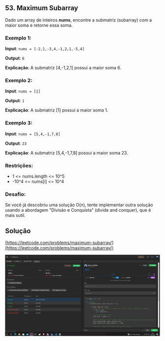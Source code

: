 ## 53. Maximum Subarray

Dado um array de inteiros **nums**, encontre a submatriz (subarray) com a maior soma e retorne essa soma.

### Exemplo 1:

**Input**: `nums = [-2,1,-3,4,-1,2,1,-5,4]`

**Output**: `6`

**Explicação**: A submatriz [4,-1,2,1] possui a maior soma 6.

### Exemplo 2:

**Input**: `nums = [1]`

**Output**: `1`

**Explicação**: A submatriz [1] possui a maior soma 1.

### Exemplo 3:

**Input**: `nums = [5,4,-1,7,8]`

**Output**: `23`

**Explicação**: A submatriz [5,4,-1,7,8] possui a maior soma 23.

### Restrições:

- 1 <= nums.length <= 10^5
- -10^4 <= nums[i] <= 10^4

### Desafio:

Se você já descobriu uma solução O(n), tente implementar outra solução usando a abordagem "Divisão e Conquista" (divide and conquer), que é mais sutil.

## Solução
[https://leetcode.com/problems/maximum-subarray/](https://leetcode.com/problems/maximum-subarray/)

![solucao_Klyssmann](../assets/53.PNG)